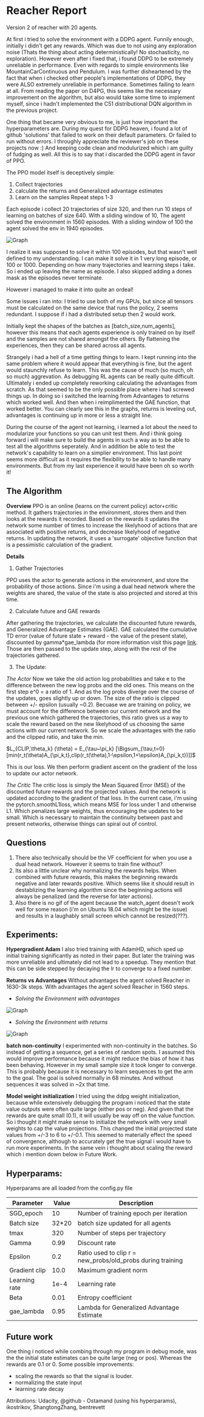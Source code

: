 # Reacher Report

Version 2 of reacher with 20 agents.



At first i tried to solve the environment with a DDPG agent. Funnily enough, initially i didn't get any rewards. Which was due to not using any exploration noise (Thats the thing about acting deterministically! No stochasticity, no exploration). However even after i fixed that, i found DDPG to be extremely unreliable in performance. Even with regards to simple environments like MountainCarContinuous and Pendulum. I was further disheartened by the fact that when i checked other people's implementations of DDPG, they were ALSO extremely unreliable in performance. Sometimes failing to learn at all. From reading the paper on D4PG, this seems like the necessary improvement on the algorithm, but also would take some time to implement myself, since i hadn't implemented the C51 distributional DQN algorithm in the previous project. 

One thing that became very obvious to me, is just how important the hyperparameters are. During my quest for DDPG heaven, i found a lot of github 'solutions' that failed to work on their default parameters. Or failed to run without errors. I throughly appreciate the reviewer's job on these projects now :) And keeping code clean and modulurized which i am guilty of fudging as well. All this is to say that i discarded the DDPG agent in favor of PPO.

The PPO model itself is deceptively simple:
1. Collect trajectories
2. calculate the returns and Generalized advantage estimates
3. Learn on the samples
Repeat steps 1-3

Each episode i collect 20 trajectories of size 320, and then run 10 steps of learning on batches of size 640.
With a sliding window of 10, The agent solved the environment in 1560 episodes. With a sliding window of 100 the agent solved the env in 1940 episodes. 

![Graph](/PPO_performance_mean100.png)

I realize it was supposed to solve it within 100 episodes, but that wasn't well defined to my understanding. I can make it solve it in 1 very long episode, or 100 or 1000. Depending on how many trajectories and learning steps i take. So i ended up leaving the name as episode. I also skipped adding a dones mask as the episodes never terminate.

However i managed to make it into quite an ordeal!

Some issues i ran into:
I tried to use both of my GPUs, but since all tensors must be calculated on the same device that runs the policy, 2 seems redundant. I suppose if i had a distributed setup then 2 would work.

Initially kept the shapes of the batches as [batch_size,num_agents], however this means that each agents experience is only trained on by itself and the samples are not shared amongst the others. By flattening the experiences, then they can be shared across all agents. 

Strangely i had a hell of a time getting things to learn. I kept running into the same problem where it would appear that everything is fine, but the agent would staunchly refuse to learn. This was the cause of much (so much, oh so much) aggrevation. As debugging RL agents can be really quite difficult. Ultimately i ended up completely reworking calculating the advantages from scratch. As that seemed to be the only possible place where i had screwed things up. In doing so i switched the learning from Advantages to returns which worked well. And then when i reimplimented the GAE function, that worked better. You can clearly see this in the graphs, returns is leveling out, advantages is continuing up in more or less a straight line.

During the course of the agent not learning, i learned a lot about the need to modularize your functions so you can unit test them. And i think going forward i will make sure to build the agents in such a way as to be able to test all the algorithms seperately. And in addition be able to test the network's capability to learn on a simplier environment. This last point seems more difficult as it requires the flexibility to be able to handle many environments. But from my last experience it would have been oh so worth it!

## The Algorithm

**Overview**
PPO is an online (learns on the current policy) actor+critic method. It gathers trajectories in the environment, stores them and then looks at the rewards it recorded. Based on the rewards it updates the network some number of times to increase the likelyhood of actions that are associated with positive returns, and decrease likelyhood of negative returns. In updating the network, it uses a 'surrogate' objective function that is a pessimistic calculation of the gradient. 

**Details**

1. Gather Trajectories

PPO uses the actor to generate actions in the environment, and store the probability of those actions. Since i'm using a dual head network where the weights are shared, the value of the state is also projected and stored at this time. 

2. Calculate future and GAE rewards

After gathering the trajectories, we calculate the discounted future rewards, and Generalized Advantage Estimates (GAE). GAE calculated the cumulative TD error (value of future state + reward - the value of the present state), discounted by gamma*gae_lambda (for more information visit this page [link](https://danieltakeshi.github.io/2017/04/02/notes-on-the-generalized-advantage-estimation-paper/ "Generalized Advantage Estimation"). Those are then passed to the update step, along with the rest of the trajectories gathered. 

3. The Update:

*The Actor*
Now we take the old action log probabilities and take e to the difference between the new log probs and the old ones. This means on the first step e^0 = a ratio of 1. And as the log probs diverge over the course of the updates, goes slightly up or down. The size of the ratio is clipped between +/- epsilon (usually ~0.2). Becuase we are training on policy, we must account for the difference between our current network and the previous one which gathered the trajectories, this ratio gives us a way to scale the reward based on the new likelyhood of us choosing the same actions with our current network. So we scale the advantages with the ratio and the clipped ratio, and take the min. 

$L_{CLIP,\theta_k} (\theta) = E_{\tau~\pi_k} [\Bigsum_{\tau,t=0}[min(r_t(\theta)A_{\pi_k,t},clip(r_t(\theta),1-\epsilon,1+\epsilon)A_{\pi_k,t})]]$

This is our loss. We then perform gradient ascent on the gradient of the loss to update our actor network.

*The Critic*
The critic loss is simply the Mean Squared Error (MSE) of the discounted future rewards and the projected values. And the network is updated according to the gradient of that loss. In the current case, i'm using the pytorch.smoothL1loss, which means MSE for loss under 1 and otherwise L1. Which penalizes large weights, thus encouraging the updates to be small. Which is necessary to maintain the continuity between past and present networks, otherwise things can spiral out of control.

## Questions

1. There also technically should be the VF coefficient for when you use a dual head network. However it seems to train fine without?
2. Its also a little unclear why normalizing the rewards helps. When combined with future rewards, this makes the beginning rewards negative and later rewards positive. Which seems like it should result in destablizing the learning algorithm since the beginning actions will always be penalized (and the reverse for later actions).
3. Also there is no gif of the agent because the watch_agent doesn't work well for some reason (i'm on Ubuntu 18.04 which might be the issue) and results in a laughably small screen which cannot be resized(???).

## Experiments:

**Hypergradient Adam**
I also tried training with AdamHD, which sped up initial training significantly as noted in their paper. But later the training was more unreliable and ultimately did not lead to a speedup. They mention that this can be side stepped by decaying the lr to converge to a fixed number.

**Returns vs Advantages**
Without advantages the agent solved Reacher in 1630-3k steps.
With advantages the agent solved Reacher in 1560 steps.

- *Solving the Environment with advantages*

![Graph](/PPO_performance_advantages.png)

- *Solving the Environment with returns*

![Graph](/PPO_performance_returns.png)

**batch non-continuity**
I experimented with non-continuity in the batches. So instead of getting a sequence, get a series of random spots. I assumed this would improve performance because it might reduce the bias of how it has been behaving. However in my small sample size it took longer to converge. This is probably because it is necessary to learn sequences to get the arm to the goal. The goal is solved normally in 68 minutes. And without sequences it was solved in ~2x that time.

**Model weight initialization**
I tried using the ddpg weight initialization, because while extensively debugging the program i noticed that the state value outputs were often quite large (either pos or neg). And given that the rewards are quite small (0.1), it will usually be way off on the value function. So i thought it might make sense to initialize the network with very small weights to cap the value projections. This changed the initial projected state values from +/-3 to 6 to +/-0.1. This seemed to materially effect the speed of convergence, although to accurately get the true signal i would have to run more experiments. In the same vein i thought about scaling the reward which i mention down below in Future Work.

## Hyperparams:

Hyperparams are all loaded from the config.py file

Parameter | Value | Description
------------ | ------------- | -------------
SGD_epoch | 10 | Number of training epoch per iteration
Batch size | 32*20 | batch size updated for all agents
tmax | 320 | Number of steps per trajectory 
Gamma | 0.99 | Discount rate 
Epsilon | 0.2 | Ratio used to clip r = new_probs/old_probs during training
Gradient clip | 10.0 | Maximum gradient norm 
Learning rate | 1e-4 | Learning rate 
Beta | 0.01 | Entropy coefficient 
gae_lambda | 0.95 | Lambda for Generalized Advantage Estimate

## Future work

One thing i noticed while combing through my program in debug mode, was the the initial state estimates can be quite large (neg or pos). Whereas the rewards are 0.1 or 0. Some possible improvements:
- scaling the rewards so that the signal is louder.
- normalizing the state input
- learning rate decay

Attributions:
Udacity, @github - Ostamand (using his hyperparams), ikostrikov, ShangtongZhang, bentrevett

